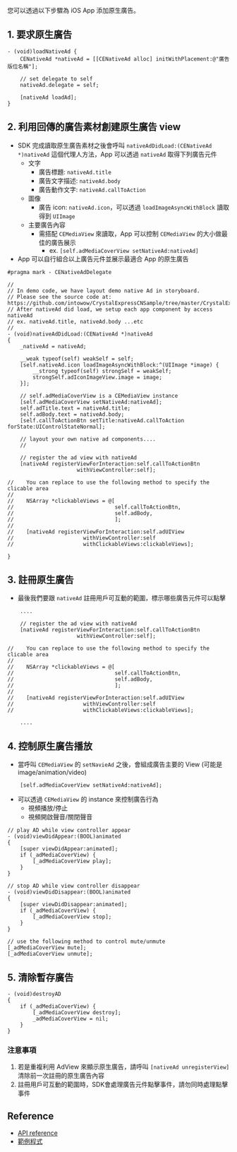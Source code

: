 您可以透過以下步驟為 iOS App 添加原生廣告。
## 1. 要求原生廣告
```objc
- (void)loadNativeAd {
    CENativeAd *nativeAd = [[CENativeAd alloc] initWithPlacement:@"廣告版位名稱"];

    // set delegate to self
    nativeAd.delegate = self;

    [nativeAd loadAd];
}
```

## 2. 利用回傳的廣告素材創建原生廣告 view
- SDK 完成讀取原生廣告素材之後會呼叫 `nativeAdDidLoad:(CENativeAd *)nativeAd` 這個代理人方法，App 可以透過 `nativeAd` 取得下列廣告元件
    - 文字
        - 廣告標題: `nativeAd.title`
        - 廣告文字描述: `nativeAd.body`
        - 廣告動作文字: `nativeAd.callToAction`
    - 圖像
        - 廣告 icon: `nativeAd.icon`，可以透過 `loadImageAsyncWithBlock` 讀取得到 `UIImage`
    - 主要廣告內容
        - 需搭配 `CEMediaView` 來讀取，App 可以控制 `CEMediaView` 的大小做最佳的廣告展示
            - ex. `[self.adMediaCoverView setNativeAd:nativeAd]`
- App 可以自行組合以上廣告元件並展示最適合 App 的原生廣告
```objc
#pragma mark - CENativeAdDelegate

//
// In demo code, we have layout demo native Ad in storyboard.
// Please see the source code at: https://github.com/intowow/CrystalExpressCNSample/tree/master/CrystalExpressLite
// After nativeAd did load, we setup each app component by access nativeAd
// ex. nativeAd.title, nativeAd.body ...etc
//
- (void)nativeAdDidLoad:(CENativeAd *)nativeAd
{
    _nativeAd = nativeAd;

    __weak typeof(self) weakSelf = self;
    [self.nativeAd.icon loadImageAsyncWithBlock:^(UIImage *image) {
        __strong typeof(self) strongSelf = weakSelf;
        strongSelf.adIconImageView.image = image;
    }];

    // self.adMediaCoverView is a CEMediaView instance
    [self.adMediaCoverView setNativeAd:nativeAd];
    self.adTitle.text = nativeAd.title;
    self.adBody.text = nativeAd.body;
    [self.callToActionBtn setTitle:nativeAd.callToAction forState:UIControlStateNormal];

    // layout your own native ad components....
    //

    // register the ad view with nativeAd
    [nativeAd registerViewForInteraction:self.callToActionBtn
                      withViewController:self];

//    You can replace to use the following method to specify the clicable area
//
//    NSArray *clickableViews = @[
//                                self.callToActionBtn,
//                                self.adBody,
//                                ];
//
//    [nativeAd registerViewForInteraction:self.adUIView
//                      withViewController:self
//                      withClickableViews:clickableViews];

}

```

## 3. 註冊原生廣告
- 最後我們要跟 `nativeAd` 註冊用戶可互動的範圍，標示哪些廣告元件可以點擊
```objc
    ....

    // register the ad view with nativeAd
    [nativeAd registerViewForInteraction:self.callToActionBtn
                      withViewController:self];

//    You can replace to use the following method to specify the clicable area
//
//    NSArray *clickableViews = @[
//                                self.callToActionBtn,
//                                self.adBody,
//                                ];
//
//    [nativeAd registerViewForInteraction:self.adUIView
//                      withViewController:self
//                      withClickableViews:clickableViews];

    ....
```

## 4. 控制原生廣告播放
- 當呼叫 `CEMediaView` 的 `setNavieAd` 之後，會組成廣告主要的 View (可能是 image/animation/video)

```objc
    [self.adMediaCoverView setNativeAd:nativeAd];
```

- 可以透過 `CEMediaView` 的 instance 來控制廣告行為
    - 視頻播放/停止
    - 視頻開啟聲音/關閉聲音

```objc
// play AD while view controller appear
- (void)viewDidAppear:(BOOL)animated
{
    [super viewDidAppear:animated];
    if (_adMediaCoverView) {
        [_adMediaCoverView play];
    }
}

// stop AD while view controller disappear
- (void)viewDidDisappear:(BOOL)animated
{
    [super viewDidDisappear:animated];
    if (_adMediaCoverView) {
        [_adMediaCoverView stop];
    }
}

// use the following method to control mute/unmute
[_adMediaCoverView mute];
[_adMediaCoverView unmute];
```

## 5. 清除暫存廣告
```objc
- (void)destroyAD
{
    if (_adMediaCoverView) {
        [_adMediaCoverView destroy];
        _adMediaCoverView = nil;
    }
}
```

### 注意事項
1. 若是重複利用 AdView 來顯示原生廣告，請呼叫 `[nativeAd unregisterView]` 清除前一次註冊的原生廣告內容
2. 註冊用戶可互動的範圍時，SDK會處理廣告元件點擊事件，請勿同時處理點擊事件

## Reference
- [API reference](http://intowow.github.io/CrystalExpressLiteDocumentation-iOS-zh_CN/)
- [範例程式](https://github.com/intowow/CrystalExpressSample-Lite-iOS)

